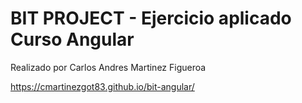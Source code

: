 # BIT PROJECT - Ejercicio aplicado Curso Angular

Realizado por Carlos Andres Martinez Figueroa

https://cmartinezgot83.github.io/bit-angular/